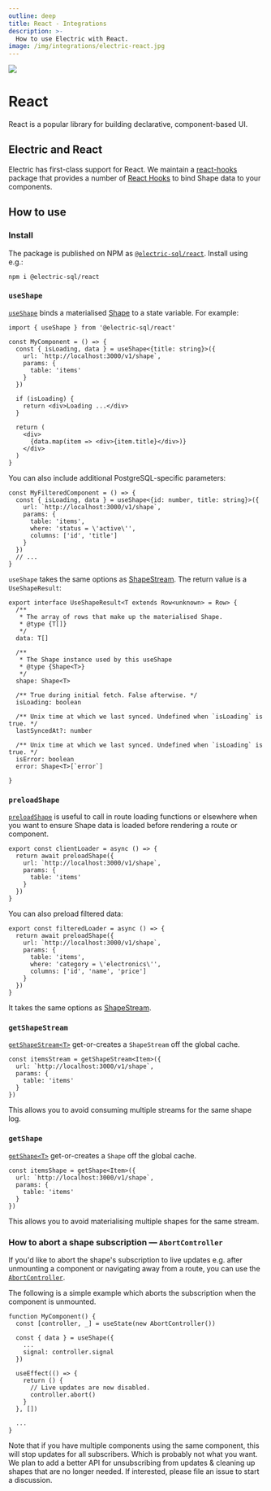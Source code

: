 ```yaml
---
outline: deep
title: React - Integrations
description: >-
  How to use Electric with React.
image: /img/integrations/electric-react.jpg
---
```


<img src="/img/integrations/react.svg" class="product-icon" />

# React

React is a popular library for building declarative, component-based UI.

## Electric and React

Electric has first-class support for React. We maintain a [react-hooks](https://github.com/electric-sql/electric/tree/main/packages/react-hooks) package that provides a number of [React Hooks](https://react.dev/reference/react/hooks) to bind Shape data to your components.

## How to use

### Install

The package is published on NPM as [`@electric-sql/react`](https://www.npmjs.com/package/@electric-sql/react). Install using e.g.:

```shell
npm i @electric-sql/react
```

### `useShape`

[`useShape`](https://github.com/electric-sql/electric/blob/main/packages/react-hooks/src/react-hooks.tsx#L131) binds a materialised [Shape](/docs/api/clients/typescript#shape) to a state variable. For example:

```tsx
import { useShape } from '@electric-sql/react'

const MyComponent = () => {
  const { isLoading, data } = useShape<{title: string}>({
    url: `http://localhost:3000/v1/shape`,
    params: {
      table: 'items'
    }
  })

  if (isLoading) {
    return <div>Loading ...</div>
  }

  return (
    <div>
      {data.map(item => <div>{item.title}</div>)}
    </div>
  )
}
```

You can also include additional PostgreSQL-specific parameters:

```tsx
const MyFilteredComponent = () => {
  const { isLoading, data } = useShape<{id: number, title: string}>({
    url: `http://localhost:3000/v1/shape`,
    params: {
      table: 'items',
      where: 'status = \'active\'',
      columns: ['id', 'title']
    }
  })
  // ...
}
```

`useShape` takes the same options as [ShapeStream](/docs/api/clients/typescript#options). The return value is a `UseShapeResult`:

```tsx
export interface UseShapeResult<T extends Row<unknown> = Row> {
  /**
   * The array of rows that make up the materialised Shape.
   * @type {T[]}
   */
  data: T[]

  /**
   * The Shape instance used by this useShape
   * @type {Shape<T>}
   */
  shape: Shape<T>

  /** True during initial fetch. False afterwise. */
  isLoading: boolean

  /** Unix time at which we last synced. Undefined when `isLoading` is true. */
  lastSyncedAt?: number

  /** Unix time at which we last synced. Undefined when `isLoading` is true. */
  isError: boolean
  error: Shape<T>[`error`]

}
```

### `preloadShape`

[`preloadShape`](https://github.com/electric-sql/electric/blob/main/packages/react-hooks/src/react-hooks.tsx#L17) is useful to call in route loading functions or elsewhere when you want to ensure Shape data is loaded before rendering a route or component.

```tsx
export const clientLoader = async () => {
  return await preloadShape({
    url: `http://localhost:3000/v1/shape`,
    params: {
      table: 'items'
    }
  })
}
```

You can also preload filtered data:

```tsx
export const filteredLoader = async () => {
  return await preloadShape({
    url: `http://localhost:3000/v1/shape`,
    params: {
      table: 'items',
      where: 'category = \'electronics\'',
      columns: ['id', 'name', 'price']
    }
  })
}
```

It takes the same options as [ShapeStream](/docs/api/clients/typescript#options).

### `getShapeStream`

[`getShapeStream<T>`](https://github.com/electric-sql/electric/blob/main/packages/react-hooks/src/react-hooks.tsx#L30) get-or-creates a `ShapeStream` off the global cache.

```tsx
const itemsStream = getShapeStream<Item>({
  url: `http://localhost:3000/v1/shape`,
  params: {
    table: 'items'
  }
})
```

This allows you to avoid consuming multiple streams for the same shape log.

### `getShape`

[`getShape<T>`](https://github.com/electric-sql/electric/blob/main/packages/react-hooks/src/react-hooks.tsx#L49) get-or-creates a `Shape` off the global cache.

```tsx
const itemsShape = getShape<Item>({
  url: `http://localhost:3000/v1/shape`,
  params: {
    table: 'items'
  }
})
```

This allows you to avoid materialising multiple shapes for the same stream.

### How to abort a shape subscription — `AbortController`

If you'd like to abort the shape's subscription to live updates e.g. after unmounting a component or navigating away from a route, you can use the [`AbortController`](https://developer.mozilla.org/en-US/docs/Web/API/AbortController).

The following is a simple example which aborts the subscription when the component is unmounted.

```tsx
function MyComponent() {
  const [controller, _] = useState(new AbortController())
  
  const { data } = useShape({
    ...
    signal: controller.signal
  })

  useEffect(() => {
    return () {
      // Live updates are now disabled.
      controller.abort()
    }
  }, [])

  ...
}
```

Note that if you have multiple components using the same component, this will stop updates for all subscribers. Which is probably not what you want. We plan to add a better API for unsubscribing from updates & cleaning up shapes that are no longer needed. If interested, please file an issue to start a discussion.
